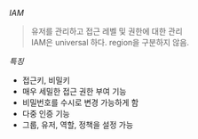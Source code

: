 _IAM_  
> 유저를 관리하고 접근 레벨 및 권한에 대한 관리  
> IAM은 universal 하다. region을 구분하지 않음.  


_특징_  
 - 접근키, 비밀키
 - 매우 세밀한 접근 권한 부여 기능
 - 비밀번호를 수시로 변경 가능하게 함
 - 다중 인증 기능
 - 그룹, 유저, 역할, 정책을 설정 가능  

